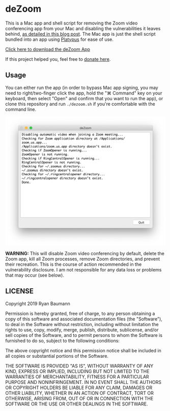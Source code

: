 # deZoom

This is a Mac app and shell script for removing the Zoom video conferencing app from your Mac and disabling the vulnerabilities it leaves behind, [as detailed in this blog post](https://medium.com/@jonathan.leitschuh/zoom-zero-day-4-million-webcams-maybe-an-rce-just-get-them-to-visit-your-website-ac75c83f4ef5). The Mac app is just the shell script bundled into an app using [Platypus](https://sveinbjorn.org/platypus) for ease of use.

[Click here to download the deZoom App](https://github.com/ryanfb/deZoom/releases/download/v1.0/deZoom.zip)

If this project helped you, feel free to [donate here](https://ryanfb.github.io/etc/tip-jar).

## Usage

You can either run the app (in order to bypass Mac app signing, you may need to right/two-finger click the app, hold the "⌘ Command" key on your keyboard, then select "Open" and confirm that you want to run the app), or clone this repository and run `./dezoom.sh` if you're comfortable with the command line.

![A screenshot of the deZoom app running](screenshot.png?raw=true "A screenshot of the deZoom app running")

**WARNING:** This will disable Zoom video conferencing by default, delete the Zoom app, kill all Zoom processes, remove Zoom directories, and prevent their recreation. This is the course of action recommended in the vulnerability disclosure. I am not responsible for any data loss or problems that may occur (see below).

## LICENSE

Copyright 2019 Ryan Baumann

Permission is hereby granted, free of charge, to any person obtaining a copy of this software and associated documentation files (the "Software"), to deal in the Software without restriction, including without limitation the rights to use, copy, modify, merge, publish, distribute, sublicense, and/or sell copies of the Software, and to permit persons to whom the Software is furnished to do so, subject to the following conditions:

The above copyright notice and this permission notice shall be included in all copies or substantial portions of the Software.

THE SOFTWARE IS PROVIDED "AS IS", WITHOUT WARRANTY OF ANY KIND, EXPRESS OR IMPLIED, INCLUDING BUT NOT LIMITED TO THE WARRANTIES OF MERCHANTABILITY, FITNESS FOR A PARTICULAR PURPOSE AND NONINFRINGEMENT. IN NO EVENT SHALL THE AUTHORS OR COPYRIGHT HOLDERS BE LIABLE FOR ANY CLAIM, DAMAGES OR OTHER LIABILITY, WHETHER IN AN ACTION OF CONTRACT, TORT OR OTHERWISE, ARISING FROM, OUT OF OR IN CONNECTION WITH THE SOFTWARE OR THE USE OR OTHER DEALINGS IN THE SOFTWARE.
